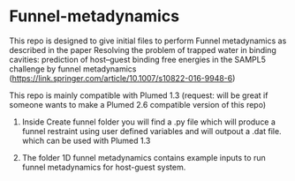 # Funnel-metadynamics
This repo is designed to give initial files to perform Funnel metadynamics as described in the paper Resolving the problem of trapped water in binding cavities: prediction of host–guest binding free energies in the SAMPL5 challenge by funnel metadynamics (https://link.springer.com/article/10.1007/s10822-016-9948-6)

This repo is mainly compatible with Plumed 1.3 (request: will be great if someone wants to make a Plumed 2.6 compatible version of this repo)

1. Inside Create funnel folder you will find a .py file which will produce a funnel restraint using user defined variables and will outpout a .dat file. which can be used with Plumed 1.3

2. The folder 1D funnel metadynamics contains example inputs to run funnel metadynamics for host-guest system.
